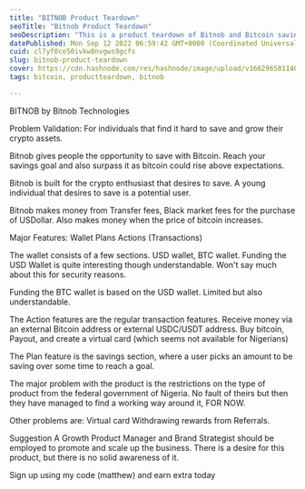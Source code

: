 ```yaml
---
title: "BITNOB Product Teardown"
seoTitle: "Bitnob Product Teardown"
seoDescription: "This is a product teardown of Bitnob and Bitcoin saving platform and Wallet"
datePublished: Mon Sep 12 2022 06:59:42 GMT+0000 (Coordinated Universal Time)
cuid: cl7yf0ce50ivkw8nvgws9gcfs
slug: bitnob-product-teardown
cover: https://cdn.hashnode.com/res/hashnode/image/upload/v1662965811404/zDoclPJgN.png
tags: bitcoin, productteardown, bitnob

---
```


BITNOB by Bitnob Technologies

Problem Validation:
For individuals that find it hard to save and grow their crypto assets.

Bitnob gives people the opportunity to save with Bitcoin. Reach your savings goal and also surpass it as bitcoin could rise above expectations.

Bitnob is built for the crypto enthusiast that desires to save. A young individual that desires to save is a potential user.

Bitnob makes money from Transfer fees, Black market fees for the purchase of USDollar. Also makes money when the price of bitcoin increases.

Major Features:
Wallet
Plans
Actions (Transactions)

The wallet consists of a few sections. USD wallet, BTC wallet. Funding the USD Wallet is quite interesting though understandable. Won't say much about this for security reasons.

Funding the BTC wallet is based on the USD wallet. Limited but also understandable.

The Action features are the regular transaction features. Receive money via an external Bitcoin address or external USDC/USDT address. Buy bitcoin, Payout, and create a virtual card (which seems not available for Nigerians)


The Plan feature is the savings section, where a user picks an amount to be saving over some time to reach a goal. 


The major problem with the product is the restrictions on the type of product from the federal government of Nigeria. No fault of theirs but then they have managed to find a working way around it, FOR NOW.

Other problems are:
Virtual card
Withdrawing rewards from Referrals.

Suggestion
A Growth Product Manager and Brand Strategist should be employed to promote and scale up the business. There is a desire for this product, but there is no solid awareness of it.


Sign up using my code (matthew) and earn extra today
